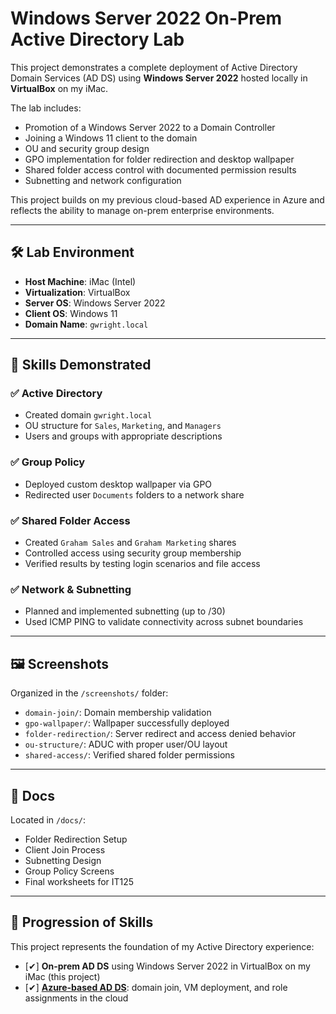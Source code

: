 # Windows Server 2022 On-Prem Active Directory Lab

This project demonstrates a complete deployment of Active Directory Domain Services (AD DS) using **Windows Server 2022** hosted locally in **VirtualBox** on my iMac.

The lab includes:
- Promotion of a Windows Server 2022 to a Domain Controller
- Joining a Windows 11 client to the domain
- OU and security group design
- GPO implementation for folder redirection and desktop wallpaper
- Shared folder access control with documented permission results
- Subnetting and network configuration

This project builds on my previous cloud-based AD experience in Azure and reflects the ability to manage on-prem enterprise environments.

---

## 🛠️ Lab Environment

- **Host Machine**: iMac (Intel)
- **Virtualization**: VirtualBox
- **Server OS**: Windows Server 2022
- **Client OS**: Windows 11
- **Domain Name**: `gwright.local`

---

## 📘 Skills Demonstrated

### ✅ Active Directory
- Created domain `gwright.local`
- OU structure for `Sales`, `Marketing`, and `Managers`
- Users and groups with appropriate descriptions

### ✅ Group Policy
- Deployed custom desktop wallpaper via GPO
- Redirected user `Documents` folders to a network share

### ✅ Shared Folder Access
- Created `Graham Sales` and `Graham Marketing` shares
- Controlled access using security group membership
- Verified results by testing login scenarios and file access

### ✅ Network & Subnetting
- Planned and implemented subnetting (up to /30)
- Used ICMP PING to validate connectivity across subnet boundaries

---

## 🖼️ Screenshots

Organized in the `/screenshots/` folder:
- `domain-join/`: Domain membership validation
- `gpo-wallpaper/`: Wallpaper successfully deployed
- `folder-redirection/`: Server redirect and access denied behavior
- `ou-structure/`: ADUC with proper user/OU layout
- `shared-access/`: Verified shared folder permissions

---

## 📄 Docs

Located in `/docs/`:
- Folder Redirection Setup
- Client Join Process
- Subnetting Design
- Group Policy Screens
- Final worksheets for IT125

---

## 🔄 Progression of Skills

This project represents the foundation of my Active Directory experience:

- [✔] **On-prem AD DS** using Windows Server 2022 in VirtualBox on my iMac (this project)
- [✔] **[Azure-based AD DS](https://github.com/gwrightiv/azure-vm-deployment)**: domain join, VM deployment, and role assignments in the cloud

